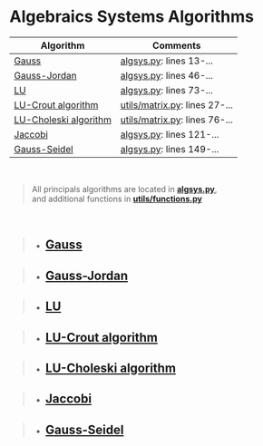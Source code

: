 # Algebraics Systems Algorithms


| Algorithm                                     | Comments                                              |
|-----------------------------------------------|-------------------------------------------------------|
| [Gauss](algsys.py#L13)                        | [algsys.py](algsys.py#L13): lines 13-...               |
| [Gauss-Jordan](algsys.py#L46)                 | [algsys.py](algsys.py#L46): lines 46-...              |
| [LU](algsys.py#L73)                           | [algsys.py](algsys.py#L73): lines 73-...              |
| [LU-Crout algorithm](utils/matrix.py#L27)     | [utils/matrix.py](utils/matrix.py#L27): lines 27-...  |
| [LU-Choleski algorithm](utils/matrix.py#L76)  | [utils/matrix.py](utils/matrix.py#L76): lines 76-...  |
| [Jaccobi](algsys.py#L121)                     | [algsys.py](algsys.py#L121): lines 121-...            |
| [Gauss-Seidel](algsys.py#L149)                | [algsys.py](algsys.py#L149): lines 149-...            |

<br>

> All principals algorithms are located in **[algsys.py](algsys.py)**, <br>
> and additional functions in **[utils/functions.py](utils/functions.py)**

<br />

> * ## [Gauss](algsys.py#L04)

> * ## [Gauss-Jordan](algsys.py#L40)

> * ## [LU](algsys.py#L70)

> * ## [LU-Crout algorithm](utils/matrix.py#L27)

> * ## [LU-Choleski algorithm](utils/matrix.py#L76)

> * ## [Jaccobi](algsys.py#L121)

> * ## [Gauss-Seidel](algsys.py#L149)

